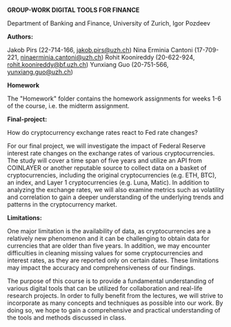 **GROUP-WORK DIGITAL TOOLS FOR FINANCE**

Department of Banking and Finance, University of Zurich, Igor Pozdeev


**Authors:** 

Jakob Pirs (22-714-166, jakob.pirs@uzh.ch)
Nina Erminia Cantoni (17-709-221, ninaerminia.cantoni@uzh.ch)
Rohit Koonireddy (20-622-924, rohit.koonireddy@bf.uzh.ch)
Yunxiang Guo (20-751-566, yunxiang.guo@uzh.ch)


**Homework**

The "Homework" folder contains the homework assignments for weeks 1-6 of the course, i.e. the midterm assignment.


**Final-project:** 

How do cryptocurrency exchange rates react to Fed rate changes?

For our final project, we will investigate the impact of Federal Reserve interest rate changes on the exchange rates of various cryptocurrencies. The study will cover a time span of five years and utilize an API from COINLAYER or another reputable source to collect data on a basket of cryptocurrencies, including the original cryptocurrencies (e.g. ETH, BTC), an index, and Layer 1 cryptocurrencies (e.g. Luna, Matic). In addition to analyzing the exchange rates, we will also examine metrics such as volatility and correlation to gain a deeper understanding of the underlying trends and patterns in the cryptocurrency market.

**Limitations:**

One major limitation is the availability of data, as cryptocurrencies are a relatively new phenomenon and it can be challenging to obtain data for currencies that are older than five years. In addition, we may encounter difficulties in cleaning missing values for some cryptocurrencies and interest rates, as they are reported only on certain dates. These limitations may impact the accuracy and comprehensiveness of our findings.

The purpose of this course is to provide a fundamental understanding of various digital tools that can be utilized for collaboration and real-life research projects. In order to fully benefit from the lectures, we will strive to incorporate as many concepts and techniques as possible into our work. By doing so, we hope to gain a comprehensive and practical understanding of the tools and methods discussed in class.
